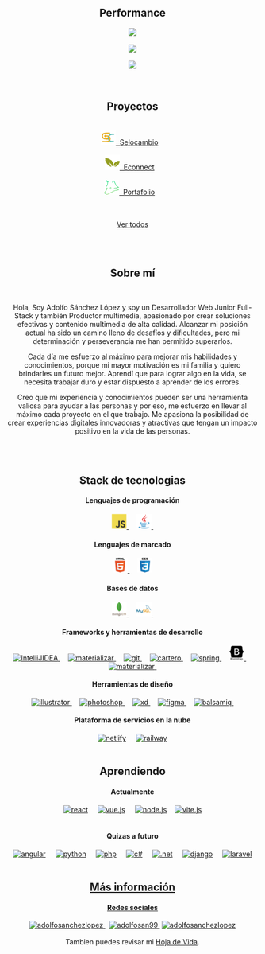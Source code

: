 <h2 align="center">
Performance
</h2>

<p align="center">
  <img src="https://github-readme-stats.vercel.app/api?username=adolfsan99&theme=github_dark&show_icons=true&amp;hide_border=true&card_width=480&locale=es" />
</p>

<p align="center">
  <img src="https://github-readme-stats.vercel.app/api/top-langs?username=adolfsan99&theme=github_dark&hide_border=true&locale=es&card_width=480&layout=compact" />
</p>
  
<p align="center">
  <img src="https://github-readme-streak-stats.herokuapp.com?user=adolfsan99&theme=github_dark&hide_border=true&locale=es&card_width=480" />
</p>

<br>

<h2 align="center">
Proyectos
</h2>
<br>
<div align="center">
<a href="https://selocambio.netlify.app/" target="_blank" rel="noreferrer">
<img src="https://raw.githubusercontent.com/Adolfsan99/Selocambio.com/main/assets/img/favicon/android-icon-36x36.png"
alt="selocambio.com" width="30" height="30" />  Selocambio</a>   </div>
<br>
<div align="center">
<a href="https://adolfsan99.github.io/econnect/index.html" target="_blank" rel="noreferrer">
<img src="https://raw.githubusercontent.com/Adolfsan99/econnect/main/img/ecoicon.png"
alt="econnect" width="30" height="30" />  Econnect</img></a>   </div>
<br>
<div align="center">
<a href="https://adolfsan99.github.io/sanchprod/" target="_blank" rel="noreferrer">
<img src="https://raw.githubusercontent.com/Adolfsan99/sanchprod/gh-pages/assets/favicons/apple-touch-icon-57x57.png"
alt="portafolio" width="30" height="30" />  Portafolio</img></a>   </div>
<br>
<br>
<p align="center"><a href="https://github.com/Adolfsan99/docs-proyectos-links/blob/main/README.md">Ver todos</a></p>

<br><br>

<h2 align="center">
Sobre mí
</h2>
<br>
<p align="center">
Hola, Soy Adolfo Sánchez López y soy un Desarrollador Web Junior Full-Stack y también Productor multimedia, apasionado por crear soluciones efectivas y contenido multimedia de alta calidad. Alcanzar mi posición actual ha sido un camino lleno de desafíos y dificultades, pero mi determinación y perseverancia me han permitido superarlos.
</p>
<p align="center">
Cada día me esfuerzo al máximo para mejorar mis habilidades y conocimientos, porque mi mayor motivación es mi familia y quiero brindarles un futuro mejor. Aprendí que para lograr algo en la vida, se necesita trabajar duro y estar dispuesto a aprender de los errores.
</p>
<p align="center">
Creo que mi experiencia y conocimientos pueden ser una herramienta valiosa para ayudar a las personas y por eso, me esfuerzo en llevar al máximo cada proyecto en el que trabajo. Me apasiona la posibilidad de crear experiencias digitales innovadoras y atractivas que tengan un impacto positivo en la vida de las personas.
</p>
<br><br>

<h2 align="center">
  Stack de tecnologias
</h2>


<h4 align="center">
  Lenguajes de programación
</h4>
<div align="center">
<a href="#" target="_blank" rel="noreferrer">
<img src="https://raw.githubusercontent.com/devicons/devicon/master/icons/javascript/javascript-original.svg" alt="javascript" width="30" height="30" /> </a>   
<a href="#" target="_blank" rel="noreferrer">
<img src="https://raw.githubusercontent.com/devicons/devicon/master/icons/java/java-original.svg" alt="java" width="30" height="30" /> </a>
</div>

<h4 align="center">
  Lenguajes de marcado
</h4>
<div align="center">
<a href="#" target="_blank" rel="noreferrer">
<img src="https://raw.githubusercontent.com/devicons/devicon/master/icons/html5/html5-original-wordmark.svg" alt="html5" width="30" height="30" /> </a>   
<a href="#" target="_blank" rel="noreferrer"> 
<img src="https://raw.githubusercontent.com/devicons/devicon/master/icons/css3/css3-original-wordmark.svg" alt="css3" width="30" height="30" /> </a>
</div>

<h4 align="center">
 Bases de datos 
</h4>
<div align="center">
<a href="#" target="_blank" rel="noreferrer">
<img src="https://raw.githubusercontent.com/devicons/devicon/master/icons/mongodb/mongodb-original-wordmark.svg" alt="mongodb" width="30" height="30" /> </a>   
<a href="#" target="_blank" rel="noreferrer">
<img src="https://raw.githubusercontent.com/devicons/devicon/master/icons/mysql/mysql-original-wordmark.svg" alt="mysql" width="30" height="30" /> </a>
</div>

<h4 align="center">
  Frameworks y herramientas de desarrollo
</h4>
<div align="center">
<a href="#" target="_blank" rel="noreferrer">
<img src="https://upload.wikimedia.org/wikipedia/commons/9/9c/IntelliJ_IDEA_Icon.svg" alt="IntelliJIDEA" width="30" height="30" /> </a>   
<a href="#" target="_blank" rel="noreferrer">
<img src="https://upload.wikimedia.org/wikipedia/commons/9/9a/Visual_Studio_Code_1.35_icon.svg" alt="materializar" width="30" height="30" /> </a>   
<a href="#" target="_blank" rel="noreferrer">
<img src="https://www.vectorlogo.zone/logos/git-scm/git-scm-icon.svg" alt="git" width="30" height="30" /> </a>   
<a href="#" target="_blank" rel="noreferrer">
<img src="https://www.vectorlogo.zone/logos/getpostman/getpostman-icon.svg" alt="cartero" width="30" height="30" /> </a>   
<a href="#" target="_blank" rel="noreferrer">
<img src="https://www.vectorlogo.zone/logos/springio/springio-icon.svg" alt="spring" width="30" height="30" /> </a>   
<a href="#" target="_blank" rel="noreferrer">
<img src="https://raw.githubusercontent.com/devicons/devicon/master/icons/bootstrap/bootstrap-plain-wordmark.svg" alt="bootstrap" width="30" height="30" /> </a>   
<a href="#" target="_blank" rel="noreferrer">
<img src="https://raw.githubusercontent.com/prplx/svg-logos/5585531d45d294869c4eaab4d7cf2e9c167710a9/svg/materialize.svg" alt="materializar" width="30" height="30" /> </a>
</div>

<h4 align="center">
  Herramientas de diseño
</h4>
<div align="center">
<a href="#" target="_blank" rel="noreferrer"> 
<img src="https://upload.wikimedia.org/wikipedia/commons/f/fb/Adobe_Illustrator_CC_icon.svg" alt="illustrator" width="30" height="30" /> </a>   
<a href="#" target="_blank" rel="noreferrer">
<img src="https://upload.wikimedia.org/wikipedia/commons/a/af/Adobe_Photoshop_CC_icon.svg" alt="photoshop" width="30" height="30" /> </a>   
<a href="#" target="_blank" rel="noreferrer">
<img src="https://upload.wikimedia.org/wikipedia/commons/c/c2/Adobe_XD_CC_icon.svg" alt="xd" width="30" height="30" /> </a>   
<a href="#" target="_blank" rel="noreferrer">
<img src="https://www.vectorlogo.zone/logos/figma/figma-icon.svg" alt="figma" width="30" height="30" /> </a>   
<a href="#" target="_blank" rel="noreferrer">
<img src="https://balsamiq.com/assets/company/brandassets/smileyface-transparent-1080x1080.png" alt="balsamiq" width="30" height="30" /> </a>
</div>

<h4 align="center">
  Plataforma de servicios en la nube
</h4>

<div align="center">
<a href="#" target="_blank" rel="noreferrer">
<img src="https://www.vectorlogo.zone/logos/netlify/netlify-icon.svg" alt="netlify" width="30" height="30" /></a>    
<a href="#" target="_blank" rel="noreferrer">
<img src="https://railway.app/brand/logo-light.svg" alt="railway" width="30" height="30" /></a>
</div>

<br>

<h2 align="center">
  Aprendiendo
</h2>

<h4 align="center">
  Actualmente
</h4>

<div align="center">
<a href="#" target="_blank" rel="noreferrer">
<img src="https://upload.wikimedia.org/wikipedia/commons/a/a7/React-icon.svg" alt="react" width="30" height="30" /></a>    
<a href="#" target="_blank" rel="noreferrer"> 
<img src="https://upload.wikimedia.org/wikipedia/commons/9/95/Vue.js_Logo_2.svg" alt="vue.js" width="30" height="30" /></a>    
<a href="#" target="_blank" rel="noreferrer"> 
<img src="https://upload.wikimedia.org/wikipedia/commons/d/d9/Node.js_logo.svg" alt="node.js" width="30" height="30" /></a>    
<a href="#" target="_blank" rel="noreferrer"> 
<img src="https://upload.wikimedia.org/wikipedia/commons/f/f1/Vitejs-logo.svg" alt="vite.js" width="30" height="30" /></a>
</div>

<br>

<h4 align="center">
  Quizas a futuro
</h4>

<div align="center">
  <a href="#" target="_blank" rel="noreferrer">
<img src="https://upload.wikimedia.org/wikipedia/commons/c/cf/Angular_full_color_logo.svg" alt="angular" width="30" height="30" /></a>    
<a href="#" target="_blank" rel="noreferrer"> 
<img src="https://upload.wikimedia.org/wikipedia/commons/c/c3/Python-logo-notext.svg" alt="python" width="30" height="30" /></a>    
<a href="#" target="_blank" rel="noreferrer"> 
<img src="https://upload.wikimedia.org/wikipedia/commons/2/27/PHP-logo.svg" alt="php" width="30" height="30" /></a>    
<a href="#" target="_blank" rel="noreferrer"> 
<img src="https://seeklogo.com/images/C/c-sharp-c-logo-02F17714BA-seeklogo.com.png" alt="c#" width="30" height="30" /></a>    
<a href="#" target="_blank" rel="noreferrer"> 
<img src="https://upload.wikimedia.org/wikipedia/commons/7/7d/Microsoft_.NET_logo.svg" alt=".net" width="30" height="30" /></a>    
<a href="#" target="_blank" rel="noreferrer"> 
<img src="https://seeklogo.com/images/D/django-logo-F46C1DD95E-seeklogo.com.png" alt="django" width="30" height="30" /></a>    
<a href="#" target="_blank" rel="noreferrer"> 
<img src="https://upload.wikimedia.org/wikipedia/commons/9/9a/Laravel.svg" alt="laravel" width="30" height="30" /></a    
</div>
<br><br>

<h2 align="center">
  Más información
</h2>

<h4 align="center">
  Redes sociales
</h4>

<div align="center">
<a href="https://linkedin.com/in/adolfosanchezlopez" target="blank">
<img src="https://upload.wikimedia.org/wikipedia/commons/8/81/LinkedIn_icon.svg" alt="adolfosanchezlopez" width="30" height="30"/> </a> 
<a href="https://www.hackerrank.com/adolfosan99" target="blank">
<img src="https://raw.githubusercontent.com/rahuldkjain/github-profile-readme-generator/master/src/images/icons/Social/hackerrank.svg" alt="adolfosan99" width="30" height="30" /> </a>
<a href="https://www.behance.net/adolfosanchezlopez" target="blank">
<img src="https://raw.githubusercontent.com/rahuldkjain/github-profile-readme-generator/master/src/images/icons/Social/behance.svg" alt="adolfosanchezlopez" width="30" height="30" /></a>
<br><br>
</div>

<div align="center">
Tambien puedes revisar mi <a href="https://adolfsan99.github.io/sanchprod/assets/pt/docs/AS2023-Hoja-de-vida.pdf">Hoja
de Vida</a>.
</div>

<br>
